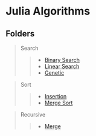 # Julia Algorithms


## Folders
    

<!-- > Graph
>> 1
>> 2 -->


> Search
>> - [Binary Search](https://github.com/MahanBi/Algorithms/tree/master/Binary-Search)
>> - [Linear Search]()
>> - [Genetic](https://github.com/MahanBi/Algorithms/tree/master/Genetic)


> Sort
>> - [Insertion](https://github.com/MahanBi/Algorithms/tree/master/Insertion-Sort)
>> - [Merge Sort]()

> Recursive
>> - [Merge]()
